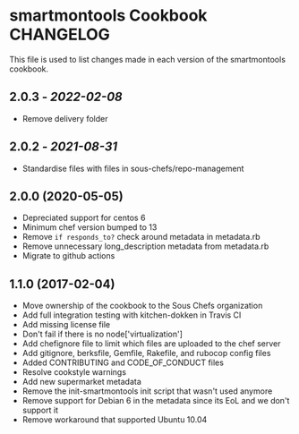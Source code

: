 # smartmontools Cookbook CHANGELOG

This file is used to list changes made in each version of the smartmontools cookbook.

## 2.0.3 - *2022-02-08*

* Remove delivery folder

## 2.0.2 - *2021-08-31*

* Standardise files with files in sous-chefs/repo-management

## 2.0.0 (2020-05-05)

* Depreciated support for centos 6
* Minimum chef version bumped to 13
* Remove `if responds_to?` check around metadata in metadata.rb
* Remove unnecessary long_description metadata from metadata.rb
* Migrate to github actions

## 1.1.0 (2017-02-04)

* Move ownership of the cookbook to the Sous Chefs organization
* Add full integration testing with kitchen-dokken in Travis CI
* Add missing license file
* Don't fail if there is no node['virtualization']
* Add chefignore file to limit which files are uploaded to the chef server
* Add gitignore, berksfile, Gemfile, Rakefile, and rubocop config files
* Added CONTRIBUTING and CODE_OF_CONDUCT files
* Resolve cookstyle warnings
* Add new supermarket metadata
* Remove the init-smartmontools init script that wasn't used anymore
* Remove support for Debian 6 in the metadata since its EoL and we don't support it
* Remove workaround that supported Ubuntu 10.04

